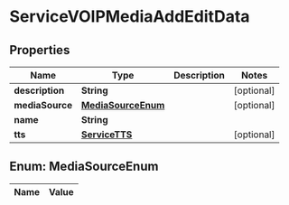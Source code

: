 

# ServiceVOIPMediaAddEditData

## Properties

Name | Type | Description | Notes
------------ | ------------- | ------------- | -------------
**description** | **String** |  |  [optional]
**mediaSource** | [**MediaSourceEnum**](#MediaSourceEnum) |  |  [optional]
**name** | **String** |  | 
**tts** | [**ServiceTTS**](ServiceTTS.md) |  |  [optional]


## Enum: MediaSourceEnum

Name | Value
---- | -----




